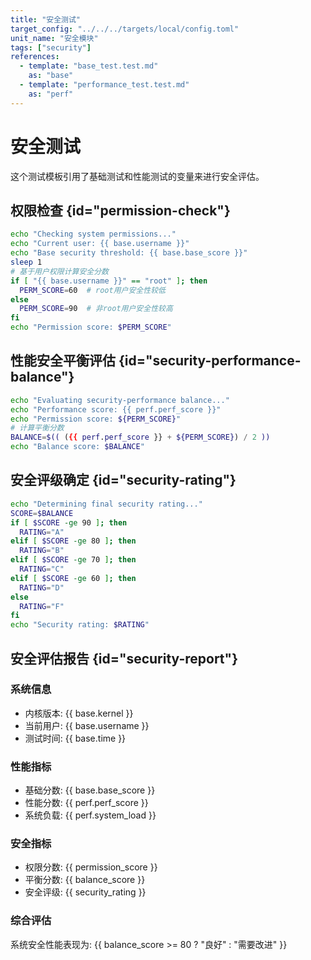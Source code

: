 ```yaml
---
title: "安全测试"
target_config: "../../../targets/local/config.toml"
unit_name: "安全模块"
tags: ["security"]
references:
  - template: "base_test.test.md"
    as: "base"
  - template: "performance_test.test.md"
    as: "perf"
---
```


# 安全测试

这个测试模板引用了基础测试和性能测试的变量来进行安全评估。

## 权限检查 {id="permission-check"}

```bash {id="check-permissions" exec=true extract.permission_score=/Permission score:\s+(\d+)/}
echo "Checking system permissions..."
echo "Current user: {{ base.username }}"
echo "Base security threshold: {{ base.base_score }}"
sleep 1
# 基于用户权限计算安全分数
if [ "{{ base.username }}" == "root" ]; then
  PERM_SCORE=60  # root用户安全性较低
else
  PERM_SCORE=90  # 非root用户安全性较高
fi
echo "Permission score: $PERM_SCORE"
```

## 性能安全平衡评估 {id="security-performance-balance"}

```bash {id="evaluate-balance" exec=true extract.balance_score=/Balance score:\s+(\d+)/}
echo "Evaluating security-performance balance..."
echo "Performance score: {{ perf.perf_score }}"
echo "Permission score: ${PERM_SCORE}"
# 计算平衡分数
BALANCE=$(( ({{ perf.perf_score }} + ${PERM_SCORE}) / 2 ))
echo "Balance score: $BALANCE"
```

## 安全评级确定 {id="security-rating"}

```bash {id="determine-rating" exec=true extract.security_rating=/Security rating:\s+([A-F])/}
echo "Determining final security rating..."
SCORE=$BALANCE
if [ $SCORE -ge 90 ]; then
  RATING="A"
elif [ $SCORE -ge 80 ]; then
  RATING="B"
elif [ $SCORE -ge 70 ]; then
  RATING="C"
elif [ $SCORE -ge 60 ]; then
  RATING="D"
else
  RATING="F"
fi
echo "Security rating: $RATING"
```

## 安全评估报告 {id="security-report"}

### 系统信息
- 内核版本: {{ base.kernel }}
- 当前用户: {{ base.username }}
- 测试时间: {{ base.time }}

### 性能指标
- 基础分数: {{ base.base_score }}
- 性能分数: {{ perf.perf_score }}
- 系统负载: {{ perf.system_load }}

### 安全指标
- 权限分数: {{ permission_score }}
- 平衡分数: {{ balance_score }}
- 安全评级: {{ security_rating }}

### 综合评估
系统安全性能表现为: {{ balance_score >= 80 ? "良好" : "需要改进" }}